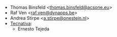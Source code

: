 - Thomas Binsfeld \<<thomas.binsfeld@acsone.eu>\>
- Raf Ven \<<raf.ven@dynapps.be>\>
- Andrea Stirpe \<<a.stirpe@onestein.nl>\>
- [Tecnativa](https://www.tecnativa.com):
  - Ernesto Tejeda

